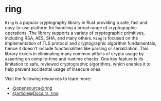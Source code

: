 # ring

`Ring` is a popular cryptography library in Rust providing a safe, fast and easy-to-use platform for handling a broad range of cryptographic operations. The library supports a variety of cryptographic primitives, including RSA, AES, SHA, and many others. `Ring` is focused on the implementation of TLS protocol and cryptographic algorithm fundamentals, hence it doesn't include functionalities like parsing or serialization. This library excels in eliminating many common pitfalls of crypto usage by asserting on compile-time and runtime checks. One key feature is its limitation to safe, reviewed cryptographic algorithms, which enables it to help prevent accidental usage of insecure ones.

Visit the following resources to learn more:

- [@opensource@ring](https://github.com/briansmith/ring)
- [@article@Docs.rs: ring](https://docs.rs/ring/latest/ring/)
